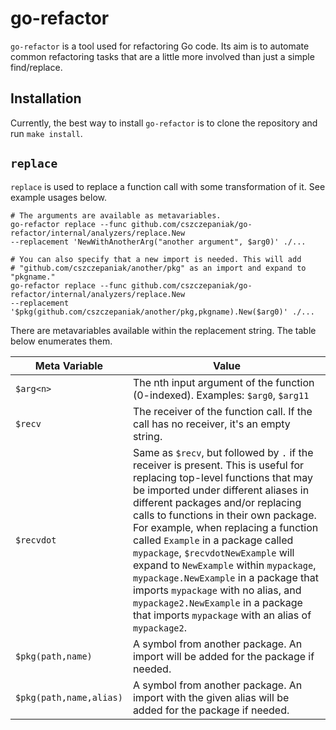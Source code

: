 # go-refactor
`go-refactor` is a tool used for refactoring Go code. Its aim is to automate common refactoring
tasks that are a little more involved than just a simple find/replace.

## Installation
Currently, the best way to install `go-refactor` is to clone the repository and run `make install`.

## `replace`
`replace` is used to replace a function call with some transformation of it. See example usages
below.

```shell
# The arguments are available as metavariables.
go-refactor replace --func github.com/cszczepaniak/go-refactor/internal/analyzers/replace.New
--replacement 'NewWithAnotherArg("another argument", $arg0)' ./...

# You can also specify that a new import is needed. This will add
# "github.com/cszczepaniak/another/pkg" as an import and expand to "pkgname."
go-refactor replace --func github.com/cszczepaniak/go-refactor/internal/analyzers/replace.New
--replacement '$pkg(github.com/cszczepaniak/another/pkg,pkgname).New($arg0)' ./...
```

There are metavariables available within the replacement string. The table below enumerates them.

| Meta Variable | Value |
| - | - |
| `$arg<n>` | The nth input argument of the function (0-indexed). Examples: `$arg0`, `$arg11` |
| `$recv` | The receiver of the function call. If the call has no receiver, it's an empty string. |
| `$recvdot` | Same as `$recv`, but followed by `.` if the receiver is present. This is useful for replacing top-level functions that may be imported under different aliases in different packages and/or replacing calls to functions in their own package. For example, when replacing a function called `Example` in a package called `mypackage`, `$recvdotNewExample` will expand to `NewExample` within `mypackage`, `mypackage.NewExample` in a package that imports `mypackage` with no alias, and `mypackage2.NewExample` in a package that imports `mypackage` with an alias of `mypackage2`. |
| `$pkg(path,name)` | A symbol from another package. An import will be added for the package if needed. |
| `$pkg(path,name,alias)` | A symbol from another package. An import with the given alias will be added for the package if needed. |
